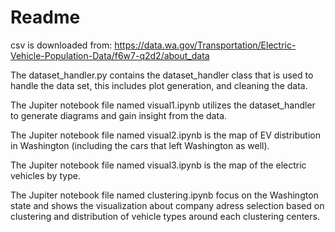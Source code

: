 # Readme
csv is downloaded from: 
https://data.wa.gov/Transportation/Electric-Vehicle-Population-Data/f6w7-q2d2/about_data

The dataset_handler.py contains the dataset_handler class that is used to handle the data set, this includes plot generation, and cleaning the data.

The Jupiter notebook file named visual1.ipynb utilizes the dataset_handler to generate diagrams and gain insight from the data.

The Jupiter notebook file named visual2.ipynb is the map of EV distribution in Washington (including the cars that left Washington as well). 

The Jupiter notebook file named visual3.ipynb is the map of the electric vehicles by type.

The Jupiter notebook file named clustering.ipynb focus on the Washington state and shows the visualization about company adress selection based on clustering and distribution of vehicle types around each clustering centers.

